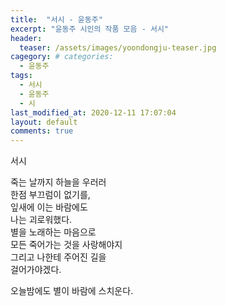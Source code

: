 ```yaml
---  
title:  "서시 - 윤동주"  
excerpt: "윤동주 시인의 작품 모음 - 서시"  
header:  
  teaser: /assets/images/yoondongju-teaser.jpg  
cagegory: # categories:  
  - 윤동주  
tags:  
  - 서시    
  - 윤동주  
  - 시  
last_modified_at: 2020-12-11 17:07:04 
layout: default
comments: true
---  
```





서시

죽는 날까지 하늘을 우러러  
한점 부끄럼이 없기를,  
잎새에 이는 바람에도  
나는 괴로워했다.  
별을 노래하는 마음으로  
모든 죽어가는 것을 사랑해야지  
그리고 나한테 주어진 길을  
걸어가야겠다.  

오늘밤에도 별이 바람에 스치운다.